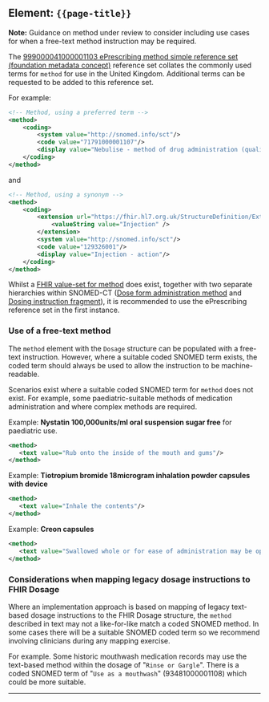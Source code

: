 ## Element: `{{page-title}}`

<div class="nhsd-a-box nhsd-a-box--bg-light-blue nhsd-!t-margin-bottom-6 nhsd-t-body"><strong>Note:</strong> Guidance on method under review to consider including use cases for when a free-text method instruction may be required.</div>

The [999000041000001103 ePrescribing method simple reference set (foundation metadata concept)](https://termbrowser.nhs.uk/?perspective=full&conceptId1=999000041000001103&edition=uk-edition) reference set collates the commonly used terms for `method` for use in the United Kingdom. Additional terms can be requested to be added to this reference set.

For example:
```xml
<!-- Method, using a preferred term -->
<method>
    <coding>
        <system value="http://snomed.info/sct"/>
        <code value="71791000001107"/>
        <display value="Nebulise - method of drug administration (qualifier value)"/>
    </coding>
</method>
```
and
```xml
<!-- Method, using a synonym -->
<method>
    <coding>
        <extension url="https://fhir.hl7.org.uk/StructureDefinition/Extension-UKCore-CodingSCTDescDisplay">
            <valueString value="Injection" />
        </extension>
        <system value="http://snomed.info/sct"/>
        <code value="129326001"/>
        <display value="Injection - action"/>
    </coding>
</method>
```

Whilst a [FHIR value-set for method](http://hl7.org/fhir/valueset-administration-method-codes.html) does exist, together with two separate hierarchies within SNOMED-CT ([Dose form administration method](https://termbrowser.nhs.uk/?perspective=full&conceptId1=736665006&edition=uk-edition) and [Dosing instruction fragment](https://termbrowser.nhs.uk/?perspective=full&conceptId1=422096002&edition=uk-edition)), it is recommended to use the ePrescribing reference set in the first instance.

### Use of a free-text method

The `method` element with the `Dosage` structure can be populated with a free-text instruction. However, where a suitable coded SNOMED term exists, the coded term should always be used to allow the instruction to be machine-readable.

Scenarios exist where a suitable coded SNOMED term for `method` does not exist. For example, some paediatric-suitable methods of medication administration and where complex methods are required.

Example: **Nystatin 100,000units/ml oral suspension sugar free** for paediatric use.

```xml
<method>
   <text value="Rub onto the inside of the mouth and gums"/>
</method>
```

Example: **Tiotropium bromide 18microgram inhalation powder capsules with device**

```xml
<method>
   <text value="Inhale the contents"/>
</method>
```

Example: **Creon capsules**

```xml
<method>
   <text value="Swallowed whole or for ease of administration may be opened and the granules taken with acidic fluid or soft food but without chewing"/>
</method>
```

### Considerations when mapping legacy dosage instructions to FHIR Dosage

Where an implementation approach is based on mapping of legacy text-based dosage instructions to the FHIR Dosage structure, the `method` described in text may not a like-for-like match a coded SNOMED method. In some cases there will be a suitable SNOMED coded term so we recommend involving clinicians during any mapping exercise.

For example. Some historic mouthwash medication records may use the text-based method within the dosage of "`Rinse or Gargle`". There is a coded SNOMED term of "`Use as a mouthwash`" (93481000001108) which could be more suitable.

---